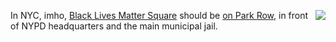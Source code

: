 <img src="http://scripting.com/images/2020/03/26/purell.png" border="0" align="right">In NYC, imho, <a href="http://scripting.com/2020/06/05.html#a171514">Black Lives Matter Square</a> should be <a href="https://www.google.com/maps/place/1+Police+Plaza,+1+Police+Plaza+Path,+New+York,+NY+10038/@40.7122469,-74.0032543,19z/data=!4m5!3m4!1s0x89c25a23eb0bf9b5:0x2fa4861d37eaa439!8m2!3d40.7120619!4d-74.0023853">on Park Row</a>, in front of NYPD headquarters and the main municipal jail. 
